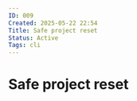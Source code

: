 ```yaml
---
ID: 009
Created: 2025-05-22 22:54
Title: Safe project reset
Status: Active
Tags: cli
---
```


# Safe project reset
